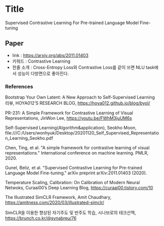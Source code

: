 ﻿# Title
Supervised Contrastive Learning For Pre-trained Language Model Fine-tuning
## Paper

- link : https://arxiv.org/abs/2011.01403
- 키워드 : Contrastive Learning
- 한줄 소개 : Cross-Entropy Loss와 Contrastive Loss를 같이 쓰면 NLU task에서 성능이 다방면으로 좋아진다.

### References

Bootstrap Your Own Latent: A New Approach to Self-Supervised Learning 리뷰, HOYA012’S RESEARCH BLOG, https://hoya012.github.io/blog/byol/

PR-231: A Simple Framework for Contrastive Learning of Visual Representations, JinWon Lee, https://youtu.be/FWhM3juUM6s

Self-Supervised Learning(Algorithm&application), Seokho Moon, file:///C:/Users/wonhyuk/Desktop/20201120_Self_Supervised_Representation_Learning_Seokho.pdf

Chen, Ting, et al. "A simple framework for contrastive learning of visual representations." International conference on machine learning. PMLR, 2020.

Gunel, Beliz, et al. "Supervised Contrastive Learning for Pre-trained Language Model Fine-tuning." arXiv preprint arXiv:2011.01403 (2020).

Temperature Scaling, Calibration: On Calibration of Modern Neural Netwoks, Curaai00’s Deep Learning Blog, https://curaai00.tistory.com/10

The Illustrated SimCLR Framework, Amit Chaudhary, https://amitness.com/2020/03/illustrated-simclr/

SimCLR을 이용한 향상된 자기주도 및 반주도 학습, 시나브로의 테크산책, https://brunch.co.kr/@synabreu/76

